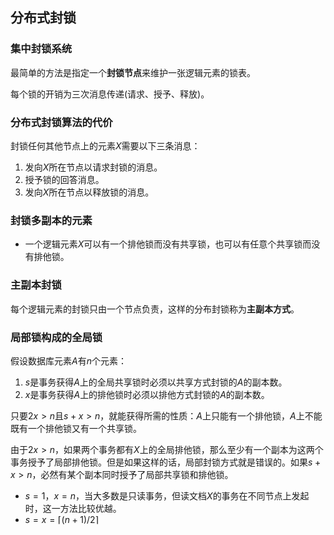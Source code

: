 ## 分布式封锁

### 集中封锁系统

最简单的方法是指定一个**封锁节点**来维护一张逻辑元素的锁表。

每个锁的开销为三次消息传递(请求、授予、释放)。

### 分布式封锁算法的代价

封锁任何其他节点上的元素$X$需要以下三条消息：

1. 发向$X$所在节点以请求封锁的消息。
2. 授予锁的回答消息。
3. 发向$X$所在节点以释放锁的消息。

### 封锁多副本的元素

* 一个逻辑元素$X$可以有一个排他锁而没有共享锁，也可以有任意个共享锁而没有排他锁。

### 主副本封锁

每个逻辑元素的封锁只由一个节点负责，这样的分布封锁称为**主副本方式**。

### 局部锁构成的全局锁

假设数据库元素$A$有$n$个元素：

1. $s$是事务获得$A$上的全局共享锁时必须以共享方式封锁的$A$的副本数。
2. $x$是事务获得$A$上的排他锁时必须以排他方式封锁的$A$的副本数。

只要$2x > n$且$s + x > n$，就能获得所需的性质：$A$上只能有一个排他锁，$A$上不能既有一个排他锁又有一个共享锁。

由于$2x > n$，如果两个事务都有$X$上的全局排他锁，那么至少有一个副本为这两个事务授予了局部排他锁。但是如果这样的话，局部封锁方式就是错误的。如果$s+x > n$，必然有某个副本同时授予了局部共享锁和排他锁。

* $s = 1$，$x = n$，当大多数是只读事务，但读文档$X$的事务在不同节点上发起时，这一方法比较优越。
* $s = x = \lceil (n + 1) / 2\rceil$